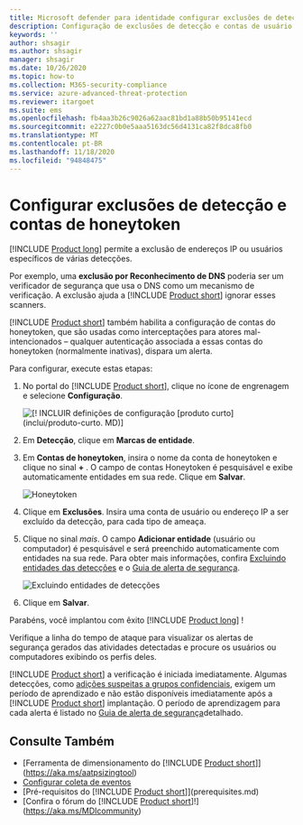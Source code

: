 ```yaml
---
title: Microsoft defender para identidade configurar exclusões de detecção e contas do honeytoken
description: Configuração de exclusões de detecção e contas de usuário honeytoken.
keywords: ''
author: shsagir
ms.author: shsagir
manager: shsagir
ms.date: 10/26/2020
ms.topic: how-to
ms.collection: M365-security-compliance
ms.service: azure-advanced-threat-protection
ms.reviewer: itargoet
ms.suite: ems
ms.openlocfilehash: fb4aa3b26c9026a62aac81bd1a88b50b95141ecd
ms.sourcegitcommit: e2227c0b0e5aaa5163dc56d4131ca82f8dca8fb0
ms.translationtype: MT
ms.contentlocale: pt-BR
ms.lasthandoff: 11/18/2020
ms.locfileid: "94848475"
---
```

# <a name="configure-detection-exclusions-and-honeytoken-accounts"></a>Configurar exclusões de detecção e contas de honeytoken

[!INCLUDE [Product long](includes/product-long.md)] permite a exclusão de endereços IP ou usuários específicos de várias detecções.

Por exemplo, uma **exclusão por Reconhecimento de DNS** poderia ser um verificador de segurança que usa o DNS como um mecanismo de verificação. A exclusão ajuda a [!INCLUDE [Product short](includes/product-short.md)] ignorar esses scanners.

[!INCLUDE [Product short](includes/product-short.md)] também habilita a configuração de contas do honeytoken, que são usadas como interceptações para atores mal-intencionados – qualquer autenticação associada a essas contas do honeytoken (normalmente inativas), dispara um alerta.

Para configurar, execute estas etapas:

1. No portal do [!INCLUDE [Product short](includes/product-short.md)], clique no ícone de engrenagem e selecione **Configuração**.

    ![[! INCLUIR definições de configuração [produto curto] (inclui/produto-curto. MD)]](media/config-menu.png)

1. Em **Detecção**, clique em **Marcas de entidade**.

1. Em **Contas de honeytoken**, insira o nome da conta de honeytoken e clique no sinal **+** . O campo de contas Honeytoken é pesquisável e exibe automaticamente entidades em sua rede. Clique em **Salvar**.

    ![Honeytoken](media/honeytoken-sensitive.png)

1. Clique em **Exclusões**. Insira uma conta de usuário ou endereço IP a ser excluído da detecção, para cada tipo de ameaça.
1. Clique no sinal *mais*. O campo **Adicionar entidade** (usuário ou computador) é pesquisável e será preenchido automaticamente com entidades na sua rede. Para obter mais informações, confira [Excluindo entidades das detecções](excluding-entities-from-detections.md) e o [Guia de alerta de segurança](suspicious-activity-guide.md).

    ![Excluindo entidades de detecções](media/exclusions.png)

1. Clique em **Salvar**.

Parabéns, você implantou com êxito [!INCLUDE [Product long](includes/product-long.md)] !

Verifique a linha do tempo de ataque para visualizar os alertas de segurança gerados das atividades detectadas e procure os usuários ou computadores exibindo os perfis deles.

[!INCLUDE [Product short](includes/product-short.md)] a verificação é iniciada imediatamente. Algumas detecções, como [adições suspeitas a grupos confidenciais](domain-dominance-alerts.md#suspicious-additions-to-sensitive-groups-external-id-2024), exigem um período de aprendizado e não estão disponíveis imediatamente após a [!INCLUDE [Product short](includes/product-short.md)] implantação. O período de aprendizagem para cada alerta é listado no [Guia de alerta de segurança](suspicious-activity-guide.md)detalhado.

## <a name="see-also"></a>Consulte Também

- [Ferramenta de dimensionamento do [!INCLUDE [Product short](includes/product-short.md)]](https://aka.ms/aatpsizingtool)
- [Configurar coleta de eventos](configure-event-collection.md)
- [Pré-requisitos do [!INCLUDE [Product short](includes/product-short.md)]](prerequisites.md)
- [Confira o fórum do [!INCLUDE [Product short](includes/product-short.md)]!](https://aka.ms/MDIcommunity)
